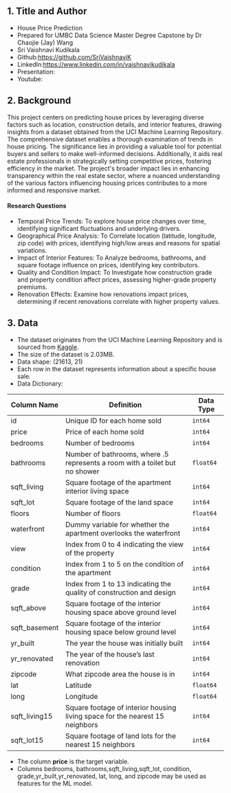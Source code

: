 ## 1. Title and Author

- House Price Prediction
- Prepared for UMBC Data Science Master Degree Capstone by Dr Chaojie (Jay) Wang
- Sri Vaishnavi Kudikala
- Github:https://github.com/SriVaishnaviK
- LinkedIn:https://www.linkedin.com/in/vaishnavikudikala
- Presentation:
- Youtube:
    
## 2. Background


This project centers on predicting house prices by leveraging diverse factors such as location, construction details, and interior features, drawing insights from a dataset obtained from the UCI Machine Learning Repository. The comprehensive dataset enables a thorough examination of trends in house pricing. The significance lies in providing a valuable tool for potential buyers and sellers to make well-informed decisions. Additionally, it aids real estate professionals in strategically setting competitive prices, fostering efficiency in the market. The project's broader impact lies in enhancing transparency within the real estate sector, where a nuanced understanding of the various factors influencing housing prices contributes to a more informed and responsive market.
#### Research Questions
- Temporal Price Trends: To explore house price changes over time, identifying significant fluctuations and underlying drivers.
- Geographical Price Analysis: To Correlate location (latitude, longitude, zip code) with prices, identifying high/low areas and reasons for spatial variations.
- Impact of Interior Features: To Analyze bedrooms, bathrooms, and square footage influence on prices, identifying key contributors.
- Quality and Condition Impact: To Investigate how construction grade and property condition affect prices, assessing higher-grade property premiums.
- Renovation Effects: Examine how renovations impact prices, determining if recent renovations correlate with higher property values.

## 3. Data 


- The dataset originates from the UCI Machine Learning Repository and is sourced from [Kaggle](https://www.kaggle.com/datasets/astronautelvis/kc-house-data/data).
- The size of the dataset is 2.03MB.
- Data shape: (21613, 21)
- Each row in the dataset represents information about a specific house sale.
- Data Dictionary:

  
| Column Name     | Definition                                                | Data Type |
|-----------------|-----------------------------------------------------------|-----------|
| id              | Unique ID for each home sold                               | `int64`   |
| price           | Price of each home sold                                    | `int64`   |
| bedrooms        | Number of bedrooms                                        | `int64`   |
| bathrooms       | Number of bathrooms, where .5 represents a room with a toilet but no shower | `float64` |
| sqft_living     | Square footage of the apartment interior living space     | `int64`   |
| sqft_lot        | Square footage of the land space                           | `int64`   |
| floors          | Number of floors                                          | `float64` |
| waterfront      | Dummy variable for whether the apartment overlooks the waterfront | `int64`   |
| view            | Index from 0 to 4 indicating the view of the property     | `int64`   |
| condition       | Index from 1 to 5 on the condition of the apartment       | `int64`   |
| grade           | Index from 1 to 13 indicating the quality of construction and design | `int64`   |
| sqft_above      | Square footage of the interior housing space above ground level | `int64`   |
| sqft_basement   | Square footage of the interior housing space below ground level | `int64`   |
| yr_built        | The year the house was initially built                     | `int64`   |
| yr_renovated    | The year of the house’s last renovation                    | `int64`   |
| zipcode         | What zipcode area the house is in                          | `int64`   |
| lat             | Latitude                                                  | `float64` |
| long            | Longitude                                                 | `float64` |
| sqft_living15   | Square footage of interior housing living space for the nearest 15 neighbors | `int64`   |
| sqft_lot15      | Square footage of land lots for the nearest 15 neighbors   | `int64`   |

 
  
- The column **price** is the target variable.
- Columns bedrooms, bathrooms,sqft_living,sqft_lot, condition, grade,yr_built,yr_renovated, lat, long, and zipcode may be used as features for the ML model.
